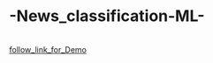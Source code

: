 # -News_classification-ML-
<br>
<a href="https://newsclassificationmodel.streamlit.app/" target="_blank">follow_link_for_Demo</a>

